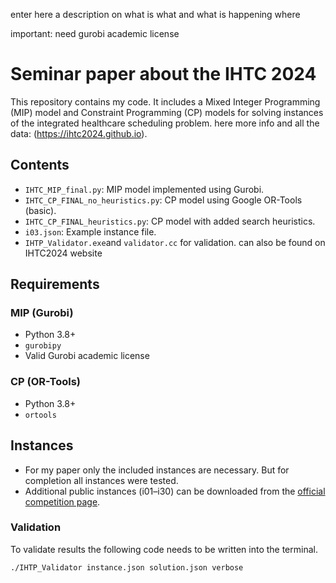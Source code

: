 enter here a description on what is what and what is happening where

important: need gurobi academic license

# Seminar paper about the IHTC 2024

This repository contains my code. It includes a Mixed Integer Programming (MIP) model and Constraint Programming (CP) models for solving instances of the integrated healthcare scheduling problem. here more info and all the data: (https://ihtc2024.github.io).

## Contents

- `IHTC_MIP_final.py`: MIP model implemented using Gurobi.
- `IHTC_CP_FINAL_no_heuristics.py`: CP model using Google OR-Tools (basic).
- `IHTC_CP_FINAL_heuristics.py`: CP model with added search heuristics.
- `i03.json`: Example instance file.
- `IHTP_Validator.exe`and `validator.cc` for validation. can also be found on IHTC2024 website

## Requirements

### MIP (Gurobi)
- Python 3.8+
- `gurobipy`
- Valid Gurobi academic license

### CP (OR-Tools)
- Python 3.8+
- `ortools`

## Instances
- For my paper only the included instances are necessary. But for completion all instances were tested.
- Additional public instances (i01–i30) can be downloaded from the [official competition page](https://ihtc2024.github.io).

### Validation
To validate results the following code needs to be written into the terminal. 
````bash
./IHTP_Validator instance.json solution.json verbose

